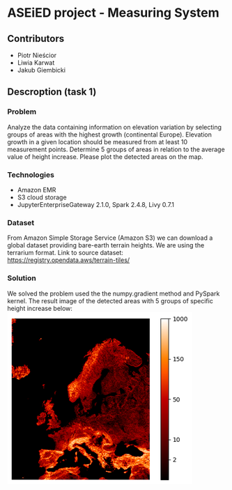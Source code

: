 # ASEiED project - Measuring System

## Contributors
* Piotr Nieścior
* Liwia Karwat
* Jakub Giembicki

## Descroption (task 1)

### Problem
Analyze the data containing information on elevation variation by selecting groups of areas with the highest growth (continental Europe). Elevation growth in a given location should be measured from at least 10 measurement points. Determine 5 groups of areas in relation to the average value of height increase. Please plot the detected areas on the map.

### Technologies
* Amazon EMR
* S3 cloud storage
* JupyterEnterpriseGateway 2.1.0, Spark 2.4.8, Livy 0.7.1

### Dataset
From Amazon Simple Storage Service (Amazon S3) we can download a global dataset providing bare-earth terrain heights. We are using the terrarium format. Link to source dataset:
https://registry.opendata.aws/terrain-tiles/

### Solution
We solved the problem used the the numpy.gradient method and PySpark kernel.
The result image of the detected areas with 5 groups of specific height increase below:\
![](https://github.com/liwiakarwat/AWS_LPK/blob/main/image.png)
